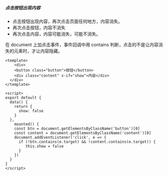 ##### 点击按钮出现内容

* 点击按钮出现内容，再次点击页面任何地方，内容消失。
* 再次点击按钮，内容不消失
* 再次点击内容，内容可能消失，可能不消失。

在 document 上加点击事件，事件回调中用 contains 判断，点击的不是让内容消失的元素时，才让内容隐藏。

```vue
<template>
	<div>
    <button class="button">按钮</button>
    <div class="content" v-if="show">内容</div>
  </div>
</template>

<script>
export default {
  data() {
    return {
      show: false
    }
  },
	mounted() {
    const btn = document.getElementsByClassName('button')[0]
    const content = document.getElementsByClassName('content')[0]
    document.addEventListener('click', e => {
      if (!btn.contains(e.target) && !content.contains(e.target)) {
         this.show = false
      }
    })
  }
}
</script>
```
